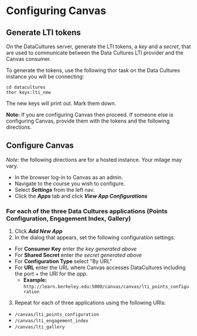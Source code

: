 # Configuring Canvas

## Generate LTI tokens
On the DataCultures server, generate the LTI tokens, a _key_ and a _secret_, that are used to communicate between the Data Cultures LTI provider and the Canvas consumer. 

To generate the tokens, use the following thor task on the Data Cultures instance you will be connecting:
```shell
cd datacultures
thor keys:lti_new
```
The new keys will print out. Mark them down. 

**Note:** If you are configuring Canvas then proceed. If someone else is configuring Canvas, provide them with the tokens and the following directions.

## Configure Canvas
*Note:* the following directions are for a hosted instance. Your milage may vary. 

* In the browser log-in to Canvas as an admin.
* Navigate to the course you wish to configure.
* Select **_Settings_** from the left nav.
* Click the **_Apps_** tab and click **_View App Configurations_**

### For each of the three Data Cultures applications (Points Configuration, Engagement Index, Gallery)

1. Click **_Add New App_** 
2. In the dialog that appears, set the following configuration settings: 
  * For **Consumer Key** enter _the key generated above_
  * For **Shared Secret** enter _the secret generated above_
  * For **Configuration Type** select "By URL"
  * For **URL** enter the URL where Canvas accesses DataCultures including the port + the URI for the _app_. 
    * **Example:** `http://learn.berkeley.edu:5000/canvas/canvas/lti_points_configuration`

3. Repeat for each of three applications using the following URIs:
 * `/canvas/lti_points_configuration`
 * `/canvas/lti_engagement_index`
 * `/canvas/lti_gallery`

